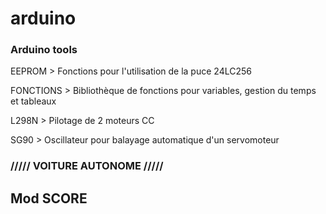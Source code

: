 <H1>arduino</H1>

<h3>Arduino tools</h3>

<p>EEPROM > Fonctions pour l'utilisation de la puce 24LC256
  
FONCTIONS > Bibliothèque de fonctions pour variables, gestion du temps et tableaux

L298N > Pilotage de 2 moteurs CC

SG90 > Oscillateur pour balayage automatique d'un servomoteur</p>

<H3>///// VOITURE AUTONOME /////</H3>

<h2>Mod SCORE</h2>
